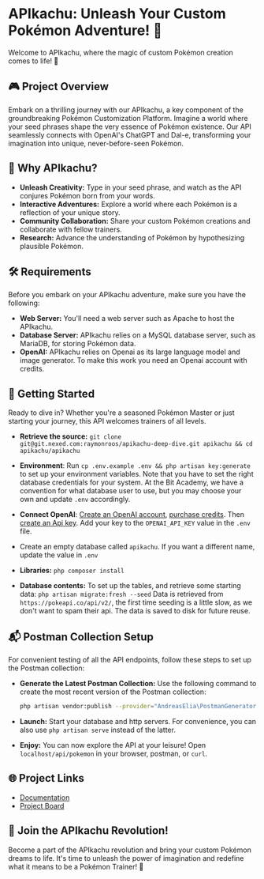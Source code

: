# APIkachu: Unleash Your Custom Pokémon Adventure! 🚀

Welcome to APIkachu, where the magic of custom Pokémon creation comes to life!
🌟

## 🎮 Project Overview

Embark on a thrilling journey with our APIkachu, a key component of the
groundbreaking Pokémon Customization Platform. Imagine a world where your seed phrases
shape the very essence of Pokémon existence. Our API seamlessly connects with OpenAI's
ChatGPT and Dal-e, transforming your imagination into unique, never-before-seen Pokémon.

## 🌈 Why APIkachu?

- **Unleash Creativity:** Type in your seed phrase, and watch as the API conjures Pokémon
  born from your words.
- **Interactive Adventures:** Explore a world where each Pokémon is a reflection of your
  unique story.
- **Community Collaboration:** Share your custom Pokémon creations and collaborate with
  fellow trainers.
- **Research:** Advance the understanding of Pokémon by hypothesizing plausible Pokémon.

## 🛠️ Requirements

Before you embark on your APIkachu adventure, make sure you have the following:

- **Web Server:** You'll need a web server such as Apache to host the APIkachu.
- **Database Server:** APIkachu relies on a MySQL database server, such as MariaDB,
  for storing Pokémon data.
- **OpenAI:** APIkachu relies on Openai as its large language model and image generator. 
To make this work you need an Openai account with credits.

## 🚀 Getting Started

Ready to dive in? Whether you're a seasoned Pokémon Master or just starting your journey,
this API welcomes trainers of all levels.

- **Retrieve the source:**
  `git clone git@git.nexed.com:raymonroos/apikachu-deep-dive.git apikachu && cd apikachu/apikachu`

- **Environment**: Run `cp .env.example .env && php artisan key:generate` to set up your
  environment variables. Note that you have to set the right database credentials for your
  system. At the Bit Academy, we have a convention for what database user to use, but you
  may choose your own and update `.env` accordingly.

- **Connect OpenAI**: [Create an OpenAI account](https://platform.openai.com/signup),
  [purchase credits](https://platform.openai.com/account/billing/overview). Then [create
  an Api key](https://platform.openai.com/api-keys). Add your key to the `OPENAI_API_KEY`
  value in the `.env` file.

- Create an empty database called `apikachu`. If you want a different name, update the
  value in `.env`

- **Libraries:** `php composer install`

- **Database contents:** To set up the tables, and retrieve some starting data:
  `php artisan migrate:fresh --seed`
  Data is retrieved from `https://pokeapi.co/api/v2/`, the first time seeding is a little
  slow, as we don't want to spam their api. The data is saved to disk for future
  reuse. 

## 📬 Postman Collection Setup

For convenient testing of all the API endpoints, follow these steps to set up the Postman collection:

- **Generate the Latest Postman Collection:**
   Use the following command to create the most recent version of the Postman collection:
   ```bash
   php artisan vendor:publish --provider="AndreasElia\PostmanGenerator\PostmanGeneratorServiceProvider" --tag="postman-config" && php artisan export:postman

- **Launch:** Start your database and http servers. For convenience, you can also use 
  `php artisan serve` instead of the latter.

- **Enjoy:** You can now explore the API at your leisure! Open `localhost/api/pokemon` in your
  browser, postman, or `curl`. 

## 🌐 Project Links

- [Documentation](./../docs)
- [Project Board](https://apikachu.atlassian.net/jira/software/projects/SCRUM/boards/1)

## 🎉 Join the APIkachu Revolution!

Become a part of the APIkachu revolution and bring your custom Pokémon dreams to life.
It's time to unleash the power of imagination and redefine what it means to be a Pokémon
Trainer! 🌟
